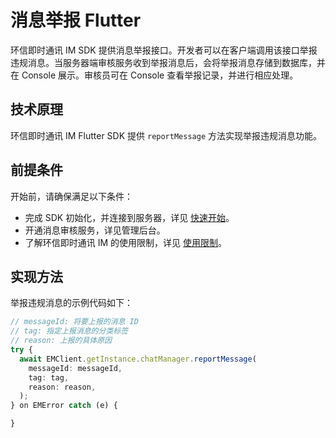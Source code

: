 # 消息举报 Flutter

<Toc />

环信即时通讯 IM SDK 提供消息举报接口。开发者可以在客户端调用该接口举报违规消息。当服务器端审核服务收到举报消息后，会将举报消息存储到数据库，并在 Console 展示。审核员可在 Console 查看举报记录，并进行相应处理。

## 技术原理

环信即时通讯 IM Flutter SDK 提供 `reportMessage` 方法实现举报违规消息功能。

## 前提条件

开始前，请确保满足以下条件：

- 完成 SDK 初始化，并连接到服务器，详见 [快速开始](quickstart.html)。
- 开通消息审核服务，详见管理后台。
- 了解环信即时通讯 IM 的使用限制，详见 [使用限制](/product/limitation.html)。

## 实现方法

举报违规消息的示例代码如下：

```typescript
// messageId: 将要上报的消息 ID
// tag: 指定上报消息的分类标签
// reason: 上报的具体原因
try {
  await EMClient.getInstance.chatManager.reportMessage(
    messageId: messageId,
    tag: tag,
    reason: reason,
  );
} on EMError catch (e) {

}
```